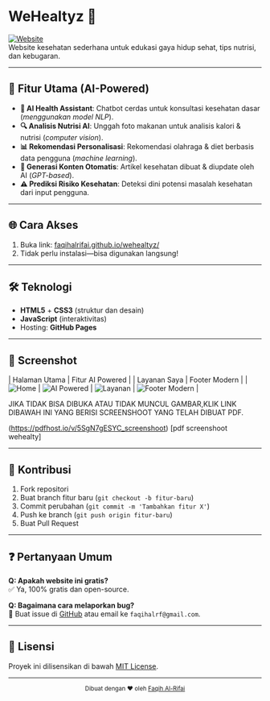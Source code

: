 # WeHealtyz 🌿

[![Website](https://img.shields.io/badge/Visit-WeHealtyz-green?style=flat-square)](https://faqihalrifai.github.io/wehealtyz/)  
Website kesehatan sederhana untuk edukasi gaya hidup sehat, tips nutrisi, dan kebugaran.

---

## 🚀 Fitur Utama (AI-Powered)  
- **🤖 AI Health Assistant**: Chatbot cerdas untuk konsultasi kesehatan dasar (*menggunakan model NLP*).  
- **🔍 Analisis Nutrisi AI**: Unggah foto makanan untuk analisis kalori & nutrisi (*computer vision*).  
- **📊 Rekomendasi Personalisasi**: Rekomendasi olahraga & diet berbasis data pengguna (*machine learning*).  
- **💬 Generasi Konten Otomatis**: Artikel kesehatan dibuat & diupdate oleh AI (*GPT-based*).  
- **⚠️ Prediksi Risiko Kesehatan**: Deteksi dini potensi masalah kesehatan dari input pengguna.  

---

## 🌐 Cara Akses
1. Buka link: [faqihalrifai.github.io/wehealtyz/](https://faqihalrifai.github.io/wehealtyz/)
2. Tidak perlu instalasi—bisa digunakan langsung!

---

## 🛠 Teknologi
- **HTML5** + **CSS3** (struktur dan desain)
- **JavaScript** (interaktivitas)
- Hosting: **GitHub Pages**

---

## 📸 Screenshot
| Halaman Utama | Fitur AI Powered |
| Layanan Saya  | Footer Modern    |
| ![Home](https://ibb.co/0yr0qCTv) | ![AI Powered](https://ibb.co/FbYmjQ75) | ![Layanan](https://ibb.co/nqf4fG7N) | ![Footer Modern](https://ibb.co/gNW0HrL) |

JIKA TIDAK BISA DIBUKA ATAU TIDAK MUNCUL GAMBAR,KLIK LINK DIBAWAH INI YANG BERISI SCREENSHOOT YANG TELAH DIBUAT PDF.

(https://pdfhost.io/v/5SgN7gESYC_screenshoot) [pdf screenshoot wehealty]

---

## 🤝 Kontribusi
1. Fork repositori
2. Buat branch fitur baru (`git checkout -b fitur-baru`)
3. Commit perubahan (`git commit -m 'Tambahkan fitur X'`)
4. Push ke branch (`git push origin fitur-baru`)
5. Buat Pull Request

---

## ❓ Pertanyaan Umum
**Q: Apakah website ini gratis?**  
✅ Ya, 100% gratis dan open-source.

**Q: Bagaimana cara melaporkan bug?**  
📩 Buat issue di [GitHub](https://github.com/faqihalrifai/wehealtyz) atau email ke `faqihalrf@gmail.com`.

---

## 📜 Lisensi
Proyek ini dilisensikan di bawah [MIT License](LICENSE).

---

<div align="center">
  <sub>Dibuat dengan ❤ oleh <a href="https://github.com/faqihalrifai">Faqih Al-Rifai</a></sub>
</div>
